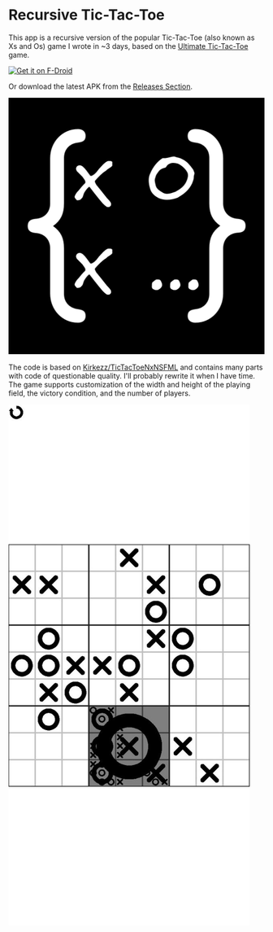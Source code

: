 # Recursive Tic-Tac-Toe

This app is a recursive version of the popular Tic-Tac-Toe (also known as Xs and Os) game I wrote in ~3 days, based on the [Ultimate Tic-Tac-Toe](https://en.wikipedia.org/wiki/Ultimate_tic-tac-toe) game.

[<img src="https://fdroid.gitlab.io/artwork/badge/get-it-on.png"
     alt="Get it on F-Droid"
     height="80">](https://f-droid.org/fr/packages/org.kirkezz.rttt/)

Or download the latest APK from the [Releases Section](https://github.com/Kirkezz/rttt/releases/latest).

![logo](logo.png)

The code is based on [Kirkezz/TicTacToeNxNSFML](https://github.com/Kirkezz/TicTacToeNxNSFML) and contains many parts with code of questionable quality. I'll probably rewrite it when I have time.
The game supports customization of the width and height of the playing field, the victory condition, and the number of players.

![screenshot](metadata/en-US/images/phoneScreenshots/2.png)
